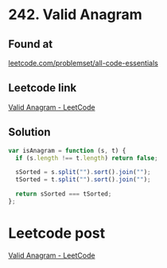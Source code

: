 # 242. Valid Anagram

## Found at

[leetcode.com/problemset/all-code-essentials](https://leetcode.com/problemset/all-code-essentials/?sorting=W3sic29ydE9yZGVyIjoiREVTQ0VORElORyIsIm9yZGVyQnkiOiJESUZGSUNVTFRZIn1d&difficulty=EASY&page=1&topicSlugs=string)

## Leetcode link

[Valid Anagram - LeetCode](https://leetcode.com/problems/valid-anagram/description/)

## Solution

```js
var isAnagram = function (s, t) {
  if (s.length !== t.length) return false;

  sSorted = s.split("").sort().join("");
  tSorted = t.split("").sort().join("");

  return sSorted === tSorted;
};
```

# Leetcode post

[Valid Anagram - LeetCode](https://leetcode.com/problems/valid-anagram/solutions/5691281/simple-beginner-friendly-javascript-solution-explanation/)
